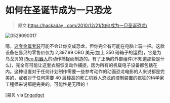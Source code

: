 # 如何在圣诞节成为一只恐龙

> 原文:[https://hackaday . com/2010/12/21/如何成为一只圣诞恐龙/](https://hackaday.com/2010/12/21/how-to-be-a-dinosaur-for-christmas/)

![](../Images/d9448bf12b73f30f324941cd1456f0ba.png "0529090017")

嗯，[这套金属套装](http://cgi.ebay.com/Pleo-ProtoType-Development-Suit-Mech-MOCAP-UGOBE-Rare-/130322699245)可能不会让你变成恐龙，但你完全有可能在电脑上玩一把。这款设备在易贝的零售价仅为 2,397.99 OBO 美元(加上 350 磅箱子的运费)，它是为乌戈贝的 [Pleo 机器人](http://hackaday.com/2010/01/08/ces-pleo-shows-its-guts/)的动作捕捉而制造的。有了正确的外部组件(不知道那些是什么)，完全有可能让这套衣服恢复动作捕捉，因为所有的机载电子设备都包括在内。这种设置对于任何计划制作需要一些参考动作的动画恐龙电影的人来说都是完美的，或者对于任何需要 40 层楼高的死亡机器人恐龙的控制装置的疯狂的~~科学家~~工程师来说都是完美的。可能性是无限的！

[易贝 via [Engadget](http://www.engadget.com/2010/12/20/prototype-pleo-motion-capture-exoskeleton-up-for-grabs-2-400-o/)